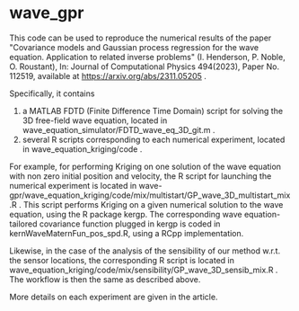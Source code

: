 # wave_gpr
This code can be used to reproduce the numerical results of the paper "Covariance models and Gaussian process regression for the wave equation. Application to related inverse problems" (I. Henderson, P. Noble, O. Roustant), In: Journal of Computational Physics 494(2023), Paper No. 112519,  available at https://arxiv.org/abs/2311.05205 .

Specifically, it contains
1) a MATLAB FDTD (Finite Difference Time Domain) script for solving the 3D free-field wave equation, located in wave_equation_simulator/FDTD_wave_eq_3D_git.m .
2) several R scripts corresponding to each numerical experiment, located in wave_equation_kriging/code .

For example, for performing Kriging on one solution of the wave equation with non zero initial position and velocity, the R script for launching the numerical experiment is located in wave-gpr/wave_equation_kriging/code/mix/multistart/GP_wave_3D_multistart_mix.R .
This script performs Kriging on a given numerical solution to the wave equation, using the R package kergp. The corresponding wave equation-tailored covariance function plugged in kergp is coded in kernWaveMaternFun_pos_spd.R, using a RCpp implementation.

Likewise, in the case of the analysis of the sensibility of our method w.r.t. the sensor locations, the corresponding R script is located in wave_equation_kriging/code/mix/sensibility/GP_wave_3D_sensib_mix.R . The workflow is then the same as described above.

More details on each experiment are given in the article.

